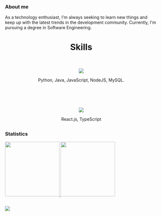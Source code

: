 ### About me  
As a technology enthusiast, I'm always seeking to learn new things and keep up with the latest trends in the development community. Currently, I'm pursuing a degree in Software Engineering.

##
<div align="center">
  <h1>Skills</h1>
  <br><br>
  <img src="https://skillicons.dev/icons?i=python,java,javascript,nodejs,mysql"/>
  <p>Python, Java, JavaScript, NodeJS, MySQL.</p>
</div>

<br>
<br>

<div align="center">
  <br><br>
  <img src="https://skillicons.dev/icons?i=react,typescript"/>
  <p>React.js, TypeScript</p>
</div>

##  
### Statistics  
    
<a href="https://github.com/alvesgc">  
  <img height="180rem" src="https://github-readme-stats.vercel.app/api/top-langs/?username=alvesgc&count_private=true&layout=compact&langs_count=7&count_private=true&theme=transparent"/>  
  <img height="180rem" src="https://streak-stats.demolab.com/?user=alvesgc&theme=transparent"/>
</a>  

##

![](https://visitor-badge.laobi.icu/badge?page_id=alissongc.readme)

